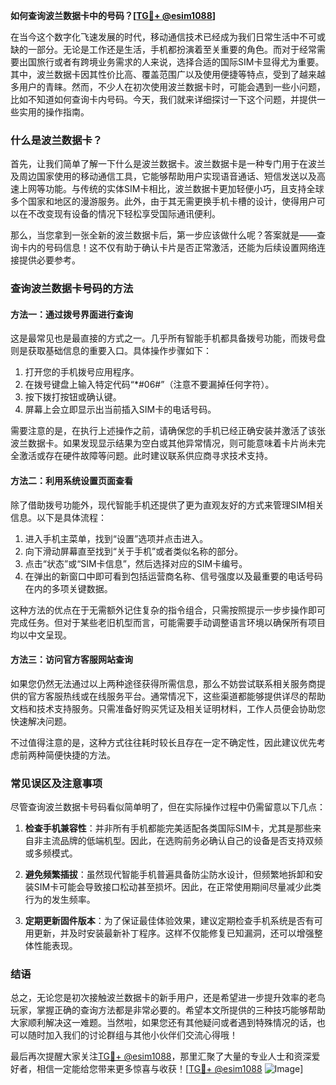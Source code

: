 **如何查询波兰数据卡中的号码？[[TG💪+ @esim1088](https://t.me/s/esim1088)]**

在当今这个数字化飞速发展的时代，移动通信技术已经成为我们日常生活中不可或缺的一部分。无论是工作还是生活，手机都扮演着至关重要的角色。而对于经常需要出国旅行或者有跨境业务需求的人来说，选择合适的国际SIM卡显得尤为重要。其中，波兰数据卡因其性价比高、覆盖范围广以及使用便捷等特点，受到了越来越多用户的青睐。然而，不少人在初次使用波兰数据卡时，可能会遇到一些小问题，比如不知道如何查询卡内号码。今天，我们就来详细探讨一下这个问题，并提供一些实用的操作指南。

### 什么是波兰数据卡？

首先，让我们简单了解一下什么是波兰数据卡。波兰数据卡是一种专门用于在波兰及周边国家使用的移动通信工具，它能够帮助用户实现语音通话、短信发送以及高速上网等功能。与传统的实体SIM卡相比，波兰数据卡更加轻便小巧，且支持全球多个国家和地区的漫游服务。此外，由于其无需更换手机卡槽的设计，使得用户可以在不改变现有设备的情况下轻松享受国际通讯便利。

那么，当您拿到一张全新的波兰数据卡后，第一步应该做什么呢？答案就是——查询卡内的号码信息！这不仅有助于确认卡片是否正常激活，还能为后续设置网络连接提供必要参考。

### 查询波兰数据卡号码的方法

#### 方法一：通过拨号界面进行查询

这是最常见也是最直接的方式之一。几乎所有智能手机都具备拨号功能，而拨号盘则是获取基础信息的重要入口。具体操作步骤如下：

1. 打开您的手机拨号应用程序。
2. 在拨号键盘上输入特定代码“*#06#”（注意不要漏掉任何字符）。
3. 按下拨打按钮或确认键。
4. 屏幕上会立即显示出当前插入SIM卡的电话号码。

需要注意的是，在执行上述操作之前，请确保您的手机已经正确安装并激活了该张波兰数据卡。如果发现显示结果为空白或其他异常情况，则可能意味着卡片尚未完全激活或存在硬件故障等问题。此时建议联系供应商寻求技术支持。

#### 方法二：利用系统设置页面查看

除了借助拨号功能外，现代智能手机还提供了更为直观友好的方式来管理SIM相关信息。以下是具体流程：

1. 进入手机主菜单，找到“设置”选项并点击进入。
2. 向下滑动屏幕直至找到“关于手机”或者类似名称的部分。
3. 点击“状态”或“SIM卡信息”，然后选择对应的SIM卡编号。
4. 在弹出的新窗口中即可看到包括运营商名称、信号强度以及最重要的电话号码在内的多项关键数据。

这种方法的优点在于无需额外记住复杂的指令组合，只需按照提示一步步操作即可完成任务。但对于某些老旧机型而言，可能需要手动调整语言环境以确保所有项目均以中文呈现。

#### 方法三：访问官方客服网站查询

如果您仍然无法通过以上两种途径获得所需信息，那么不妨尝试联系相关服务商提供的官方客服热线或在线服务平台。通常情况下，这些渠道都能够提供详尽的帮助文档和技术支持服务。只需准备好购买凭证及相关证明材料，工作人员便会协助您快速解决问题。

不过值得注意的是，这种方式往往耗时较长且存在一定不确定性，因此建议优先考虑前两种简便快捷的方法。

### 常见误区及注意事项

尽管查询波兰数据卡号码看似简单明了，但在实际操作过程中仍需留意以下几点：

1. **检查手机兼容性**：并非所有手机都能完美适配各类国际SIM卡，尤其是那些来自非主流品牌的低端机型。因此，在选购前务必确认自己的设备是否支持双频或多频模式。
   
2. **避免频繁插拔**：虽然现代智能手机普遍具备防尘防水设计，但频繁地拆卸和安装SIM卡可能会导致接口松动甚至损坏。因此，在正常使用期间尽量减少此类行为的发生频率。

3. **定期更新固件版本**：为了保证最佳体验效果，建议定期检查手机系统是否有可用更新，并及时安装最新补丁程序。这样不仅能修复已知漏洞，还可以增强整体性能表现。

### 结语

总之，无论您是初次接触波兰数据卡的新手用户，还是希望进一步提升效率的老鸟玩家，掌握正确的查询方法都是非常必要的。希望本文所提供的三种技巧能够帮助大家顺利解决这一难题。当然啦，如果您还有其他疑问或者遇到特殊情况的话，也可以随时加入我们的讨论群组与其他小伙伴们交流心得哦！

最后再次提醒大家关注[TG💪+ @esim1088](https://t.me/s/esim1088)，那里汇聚了大量的专业人士和资深爱好者，相信一定能给您带来更多惊喜与收获！[[TG💪+ @esim1088](https://t.me/s/esim1088) ![Image](https://i.postimg.cc/4NQfJmqS/Snipaste-2025-05-13-00-14-12.png)]
